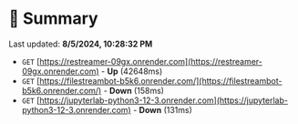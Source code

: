 # 📖 Summary
Last updated: **8/5/2024, 10:28:32 PM**

- `GET` [https://restreamer-09gx.onrender.com](https://restreamer-09gx.onrender.com) - **Up** (42648ms)
- `GET` [https://filestreambot-b5k6.onrender.com/](https://filestreambot-b5k6.onrender.com/) - **Down** (158ms)
- `GET` [https://jupyterlab-python3-12-3.onrender.com](https://jupyterlab-python3-12-3.onrender.com) - **Down** (131ms)
